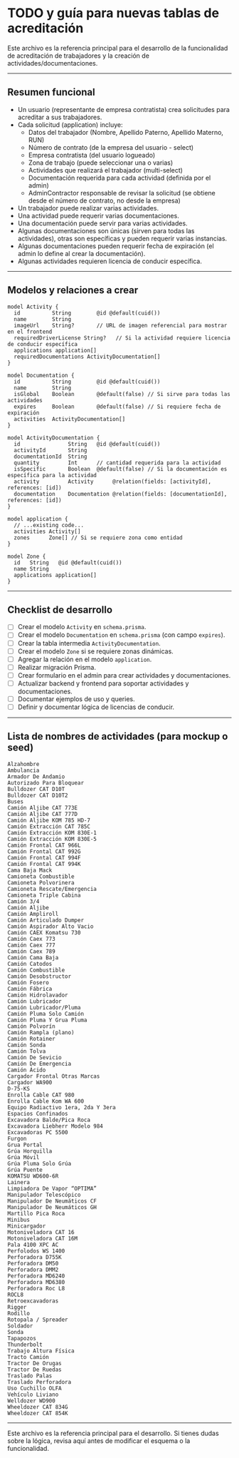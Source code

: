 # TODO y guía para nuevas tablas de acreditación

Este archivo es la referencia principal para el desarrollo de la funcionalidad de acreditación de trabajadores y la creación de actividades/documentaciones.

---

## Resumen funcional

- Un usuario (representante de empresa contratista) crea solicitudes para acreditar a sus trabajadores.
- Cada solicitud (application) incluye:
  - Datos del trabajador (Nombre, Apellido Paterno, Apellido Materno, RUN)
  - Número de contrato (de la empresa del usuario - select)
  - Empresa contratista (del usuario logueado)
  - Zona de trabajo (puede seleccionar una o varias)
  - Actividades que realizará el trabajador (multi-select)
  - Documentación requerida para cada actividad (definida por el admin)
  - AdminContractor responsable de revisar la solicitud (se obtiene desde el número de contrato, no desde la empresa)
- Un trabajador puede realizar varias actividades.
- Una actividad puede requerir varias documentaciones.
- Una documentación puede servir para varias actividades.
- Algunas documentaciones son únicas (sirven para todas las actividades), otras son específicas y pueden requerir varias instancias.
- Algunas documentaciones pueden requerir fecha de expiración (el admin lo define al crear la documentación).
- Algunas actividades requieren licencia de conducir específica.

---

## Modelos y relaciones a crear

```prisma
model Activity {
  id          String        @id @default(cuid())
  name        String
  imageUrl    String?       // URL de imagen referencial para mostrar en el frontend
  requiredDriverLicense String?   // Si la actividad requiere licencia de conducir específica
  applications application[]
  requiredDocumentations ActivityDocumentation[]
}

model Documentation {
  id          String        @id @default(cuid())
  name        String
  isGlobal    Boolean       @default(false) // Si sirve para todas las actividades
  expires     Boolean       @default(false) // Si requiere fecha de expiración
  activities  ActivityDocumentation[]
}

model ActivityDocumentation {
  id               String   @id @default(cuid())
  activityId       String
  documentationId  String
  quantity         Int      // cantidad requerida para la actividad
  isSpecific       Boolean  @default(false) // Si la documentación es específica para la actividad
  activity         Activity      @relation(fields: [activityId], references: [id])
  documentation    Documentation @relation(fields: [documentationId], references: [id])
}

model application {
  // ...existing code...
  activities Activity[]
  zones      Zone[] // Si se requiere zona como entidad
}

model Zone {
  id   String   @id @default(cuid())
  name String
  applications application[]
}
```

---

## Checklist de desarrollo

- [ ] Crear el modelo `Activity` en `schema.prisma`.
- [ ] Crear el modelo `Documentation` en `schema.prisma` (con campo `expires`).
- [ ] Crear la tabla intermedia `ActivityDocumentation`.
- [ ] Crear el modelo `Zone` si se requiere zonas dinámicas.
- [ ] Agregar la relación en el modelo `application`.
- [ ] Realizar migración Prisma.
- [ ] Crear formulario en el admin para crear actividades y documentaciones.
- [ ] Actualizar backend y frontend para soportar actividades y documentaciones.
- [ ] Documentar ejemplos de uso y queries.
- [ ] Definir y documentar lógica de licencias de conducir.

---

## Lista de nombres de actividades (para mockup o seed)

```
Alzahombre
Ambulancia
Armador De Andamio
Autorizado Para Bloquear
Bulldozer CAT D10T
Bulldozer CAT D10T2
Buses
Camión Aljibe CAT 773E
Camión Aljibe CAT 777D
Camión Aljibe KOM 785 HD-7
Camión Extracción CAT 785C
Camión Extracción KOM 830E-1
Camión Extracción KOM 830E-5
Camión Frontal CAT 966L
Camión Frontal CAT 992G
Camión Frontal CAT 994F
Camión Frontal CAT 994K
Cama Baja Mack
Camioneta Combustible
Camioneta Polvorinera
Camioneta Rescate/Emergencia
Camioneta Triple Cabina
Camión 3/4
Camión Aljibe
Camión Ampliroll
Camión Articulado Dumper
Camión Aspirador Alto Vacio
Camión CAEX Komatsu 730
Camión Caex 773
Camión Caex 777
Camión Caex 789
Camión Cama Baja
Camión Catodos
Camión Combustible
Camión Desobstructor
Camión Fosero
Camión Fábrica
Camión Hidrolavador
Camión Lubricador
Camión Lubricador/Pluma
Camión Pluma Solo Camión
Camión Pluma Y Grua Pluma
Camión Polvorín
Camión Rampla (plano)
Camión Rotainer
Camión Sonda
Camión Tolva
Camión De Sevicio
Camión De Emergencia
Camión Ácido
Cargador Frontal Otras Marcas
Cargador WA900
D-75-KS
Enrolla Cable CAT 980
Enrolla Cable Kom WA 600
Equipo Radiactivo 1era, 2da Y 3era
Espacios Confinados
Excavadora Balde/Pica Roca
Excavadora Liebherr Modelo 984
Excavadoras PC 5500
Furgon
Grua Portal
Grúa Horquilla
Grúa Móvil
Grúa Pluma Solo Grúa
Grúa Puente
KOMATSU WD600-6R
Lainera
Limpiadora De Vapor “OPTIMA”
Manipulador Telescópico
Manipulador De Neumáticos CF
Manipulador De Neumáticos GH
Martillo Pica Roca
Minibus
Minicargador
Motoniveladora CAT 16
Motoniveladora CAT 16M
Pala 4100 XPC AC
Perfolodos WS 1400
Perforadora D755K
Perforadora DM50
Perforadora DMM2
Perforadora MD6240
Perforadora MD6380
Perforadora Roc L8
ROCL8
Retroexcavadoras
Rigger
Rodillo
Rotopala / Spreader
Soldador
Sonda
Tapapozos
Thunderbolt
Trabajo Altura Física
Tracto Camión
Tractor De Orugas
Tractor De Ruedas
Traslado Palas
Traslado Perforadora
Uso Cuchillo OLFA
Vehículo Liviano
Welldozer WD900
Wheeldozer CAT 834G
Wheeldozer CAT 854K
```

---

Este archivo es la referencia principal para el desarrollo. Si tienes dudas sobre la lógica, revisa aquí antes de modificar el esquema o la funcionalidad.
